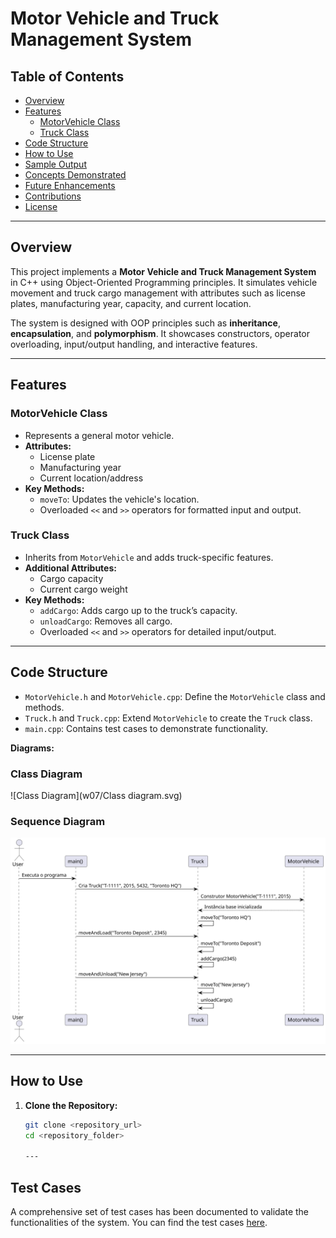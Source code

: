 # Motor Vehicle and Truck Management System

## Table of Contents
- [Overview](#overview)
- [Features](#features)
  - [MotorVehicle Class](#motorvehicle-class)
  - [Truck Class](#truck-class)
- [Code Structure](#code-structure)
- [How to Use](#how-to-use)
- [Sample Output](#sample-output)
- [Concepts Demonstrated](#concepts-demonstrated)
- [Future Enhancements](#future-enhancements)
- [Contributions](#contributions)
- [License](#license)

---

## Overview
This project implements a **Motor Vehicle and Truck Management System** in C++ using Object-Oriented Programming principles. It simulates vehicle movement and truck cargo management with attributes such as license plates, manufacturing year, capacity, and current location.

The system is designed with OOP principles such as **inheritance**, **encapsulation**, and **polymorphism**. It showcases constructors, operator overloading, input/output handling, and interactive features.

---

## Features

### MotorVehicle Class
- Represents a general motor vehicle.
- **Attributes:**
  - License plate
  - Manufacturing year
  - Current location/address
- **Key Methods:**
  - `moveTo`: Updates the vehicle's location.
  - Overloaded `<<` and `>>` operators for formatted input and output.

### Truck Class
- Inherits from `MotorVehicle` and adds truck-specific features.
- **Additional Attributes:**
  - Cargo capacity
  - Current cargo weight
- **Key Methods:**
  - `addCargo`: Adds cargo up to the truck’s capacity.
  - `unloadCargo`: Removes all cargo.
  - Overloaded `<<` and `>>` operators for detailed input/output.

---

## Code Structure
- `MotorVehicle.h` and `MotorVehicle.cpp`: Define the `MotorVehicle` class and methods.
- `Truck.h` and `Truck.cpp`: Extend `MotorVehicle` to create the `Truck` class.
- `main.cpp`: Contains test cases to demonstrate functionality.

**Diagrams:**
### Class Diagram
![Class Diagram](w07/Class diagram.svg)

### Sequence Diagram
![Sequence Diagram](sequence_diagram.svg)

---

## How to Use

1. **Clone the Repository:**
   ```bash
   git clone <repository_url>
   cd <repository_folder>

   ---

## Test Cases

A comprehensive set of test cases has been documented to validate the functionalities of the system.
You can find the test cases [here](TEST_CASES.md).
